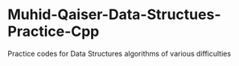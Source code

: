 # Muhid-Qaiser-Data-Structues-Practice-Cpp
Practice codes for Data Structures algorithms of various difficulties 
